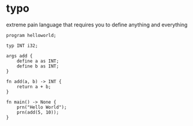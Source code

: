 # typo
extreme pain language that requires you to define anything and everything


<!-- sample ig lol -->

```
program helloworld;

typ INT i32;

args add {
    define a as INT;
    define b as INT;
}

fn add(a, b) -> INT {
    return a + b;
}

fn main() -> None {
    prn("Hello World");
    prn(add(5, 10));
}
```
